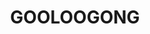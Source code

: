 ---
lastmod: '2025-04-06T06:05:20+00:00'
latitude: -33.64991
layout: suburb
longitude: 148.420031
postcode: '2805'
state: NSW
title: GOOLOOGONG
url: /nsw/gooloogong/
---
